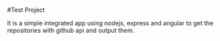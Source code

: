 #Test Project

It is a simple integrated app using nodejs, express and angular to get the repositories with github api and output them.

